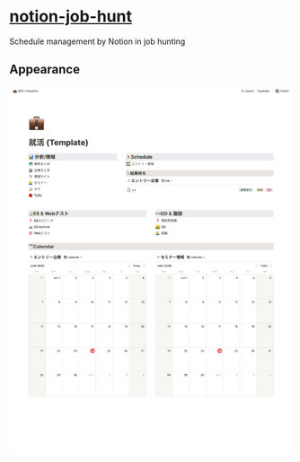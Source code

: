 # [notion-job-hunt](https://www.notion.so/Template-b7c3a06cac234d5888e0264af1661ce8)
Schedule management by Notion in job hunting

## Appearance
![appearance](assets/images/appearance.png)